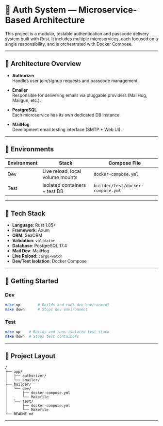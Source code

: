 # 🔐 Auth System — Microservice-Based Architecture

This project is a modular, testable authentication and passcode delivery system built with Rust. It includes multiple microservices, each focused on a single responsibility, and is orchestrated with Docker Compose.

---

## 🧱 Architecture Overview

- **Authorizer**  
  Handles user join/signup requests and passcode management.

- **Emailer**  
  Responsible for delivering emails via pluggable providers (MailHog, Mailgun, etc.).

- **PostgreSQL**  
  Each microservice has its own dedicated DB instance.

- **MailHog**  
  Development email testing interface (SMTP + Web UI).

---

## 🧪 Environments

| Environment | Stack                               | Compose File                    |
|-------------|--------------------------------------|----------------------------------|
| Dev         | Live reload, local volume mounts     | `docker-compose.yml`            |
| Test        | Isolated containers + test DB        | `builder/test/docker-compose.yml` |

---

## 🦀 Tech Stack

- **Language**: Rust 1.85+
- **Framework**: Axum
- **ORM**: SeaORM
- **Validation**: `validator`
- **Database**: PostgreSQL 17.4
- **Mail Dev**: MailHog
- **Live Reload**: `cargo-watch`
- **Dev/Test Isolation**: Docker Compose

---

## 🚀 Getting Started

### Dev

```bash
make up        # Builds and runs dev environment
make down      # Stops dev environment
```

### Test

```bash
make up    # Builds and runs isolated test stack
make down  # Stops test containers
```

---

## 📁 Project Layout

```
/
├── app/
│   ├── authorizer/
│   └── emailer/
├── builder/
│   └── dev/
│       ├── docker-compose.yml
│       └── Makefile
│   └── test/
│       ├── docker-compose.yml
│       └── Makefile
└── README.md
```

---
